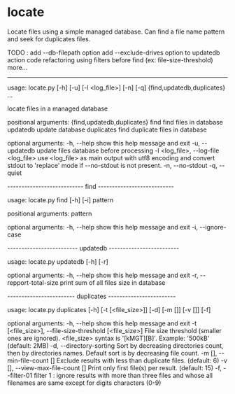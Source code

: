 # locate
Locate files using a simple managed database. Can find a file name pattern and seek for duplicates files.

TODO :
	add --db-filepath option
	add --exclude-drives option to updatedb action
	code refactoring
	using filters before find (ex: file-size-threshold)
	more...

------------------------------------------------------------

usage: locate.py [-h] [-u] [-l <log_file>] [-n] [-q]
                 {find,updatedb,duplicates} ...

locate files in a managed database

positional arguments:
  {find,updatedb,duplicates}
    find                find files in database
    updatedb            update database
    duplicates          find duplicate files in database

optional arguments:
  -h, --help            show this help message and exit
  -u, --updatedb        update files database before processing
  -l <log_file>, --log-file <log_file>
                        use <log_file> as main output with utf8 encoding and
                        convert stdout to 'replace' mode if --no-stdout is not
                        present.
  -n, --no-stdout
  -q, --quiet

--------------------------- find ---------------------------

usage: locate.py find [-h] [-i] pattern

positional arguments:
  pattern

optional arguments:
  -h, --help         show this help message and exit
  -i, --ignore-case

------------------------- updatedb -------------------------

usage: locate.py updatedb [-h] [-r]

optional arguments:
  -h, --help            show this help message and exit
  -r, --repport-total-size
                        print sum of all files size in database

------------------------ duplicates ------------------------

usage: locate.py duplicates [-h] [-t [<file_size>]] [-d] [-m [<count>]]
                            [-v [<count>]] [-f]

optional arguments:
  -h, --help            show this help message and exit
  -t [<file_size>], --file-size-threshold [<file_size>]
                        File size threshold (smaller ones are ignored).
                        <file_size> syntax is '<integer>[kMGT][B]'. Example:
                        '500kB' (default: 2MB)
  -d, --directory-sorting
                        Sort by decreasing directories count, then by
                        directories names. Default sort is by decreasing file
                        count.
  -m [<count>], --min-file-count [<count>]
                        Exclude results with less than <count> duplicate
                        files. (default: 6)
  -v [<count>], --view-max-file-count [<count>]
                        Print only first <count> file(s) per result. (default:
                        15)
  -f, --filter-01       filter 1 : ignore results with more than three files
                        and whose all filenames are same except for digits
                        characters (0-9)

						
						